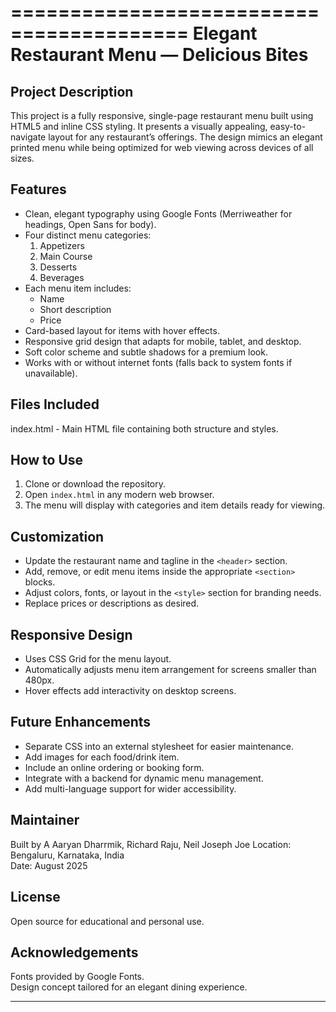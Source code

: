 =========================================
Elegant Restaurant Menu — Delicious Bites
=========================================

Project Description
-------------------
This project is a fully responsive, single-page restaurant menu built using HTML5 and inline CSS styling. It presents a visually appealing, easy-to-navigate layout for any restaurant’s offerings. The design mimics an elegant printed menu while being optimized for web viewing across devices of all sizes.

Features
--------
- Clean, elegant typography using Google Fonts (Merriweather for headings, Open Sans for body).
- Four distinct menu categories:
  1. Appetizers
  2. Main Course
  3. Desserts
  4. Beverages
- Each menu item includes:
  - Name
  - Short description
  - Price
- Card-based layout for items with hover effects.
- Responsive grid design that adapts for mobile, tablet, and desktop.
- Soft color scheme and subtle shadows for a premium look.
- Works with or without internet fonts (falls back to system fonts if unavailable).

Files Included
--------------
index.html  - Main HTML file containing both structure and styles.

How to Use
----------
1. Clone or download the repository.
2. Open `index.html` in any modern web browser.
3. The menu will display with categories and item details ready for viewing.

Customization
-------------
- Update the restaurant name and tagline in the `<header>` section.
- Add, remove, or edit menu items inside the appropriate `<section>` blocks.
- Adjust colors, fonts, or layout in the `<style>` section for branding needs.
- Replace prices or descriptions as desired.

Responsive Design
-----------------
- Uses CSS Grid for the menu layout.
- Automatically adjusts menu item arrangement for screens smaller than 480px.
- Hover effects add interactivity on desktop screens.

Future Enhancements
-------------------
- Separate CSS into an external stylesheet for easier maintenance.
- Add images for each food/drink item.
- Include an online ordering or booking form.
- Integrate with a backend for dynamic menu management.
- Add multi-language support for wider accessibility.

Maintainer
----------
Built by A Aaryan Dharrmik, Richard Raju, Neil Joseph Joe
Location: Bengaluru, Karnataka, India  
Date: August 2025

License
-------
Open source for educational and personal use.

Acknowledgements
----------------
Fonts provided by Google Fonts.  
Design concept tailored for an elegant dining experience.

-------------------------------
